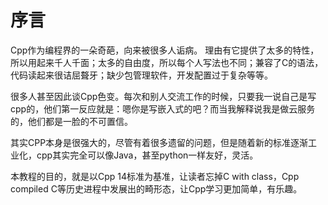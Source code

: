 # 序言

Cpp作为编程界的一朵奇葩，向来被很多人诟病。 理由有它提供了太多的特性，所以用起来千人千面；太多的自由度，所以每个人写法也不同；兼容了C的语法，代码读起来很诘屈聱牙；缺少包管理软件，开发配置过于复杂等等。

很多人甚至因此谈Cpp色变。每次和别人交流工作的时候，只要我一说自己是写cpp的，他们第一反应就是：嗯你是写嵌入式的吧？而当我解释说我是做云服务的，他们都是一脸的不可置信。

其实CPP本身是很强大的，尽管有着很多遗留的问题，但是随着新的标准逐渐工业化，cpp其实完全可以像Java，甚至python一样友好，灵活。

本教程的目的，就是以Cpp 14标准为基准，让读者忘掉C with class，Cpp compiled C等历史进程中发展出的畸形态，让Cpp学习更加简单，有乐趣。

